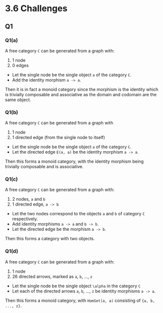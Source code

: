 # 3.6 Challenges

## Q1

### Q1(a)

A free category `C` can be generated from a graph with:

1. 1 node
2. 0 edges

- Let the single node be the single object `a` of the category `C`.
- Add the identity morphism `a -> a`.

Then it is in fact a monoid category since the morphism is the identity which
is trivially composable and associative as the domain and codomain are the same
object.

### Q1(b)

A free category `C` can be generated from a graph with

1. 1 node
2. 1 directed edge (from the single node to itself)

- Let the single node be the single object `a` of the category `C`.
- Let the directed edge `E(a, a)` be the identity morphism `a -> a`.

Then this forms a monoid category, with the identity morphism being trivially
composable and is associative.

### Q1(c)

A free category `C` can be generated from a graph with:

1. 2 nodes, `a` and `b`
2. 1 directed edge, `a -> b`

- Let the two nodes correspond to the objects `a` and `b` of category `C` 
respectively.
- Add identity morphisms `a -> a` and `b -> b`.
- Let the directed edge be the morphism `a -> b`.

Then this forms a category with two objects.

### Q1(d)

A free category `C` can be generated from a graph with:

1. 1 node
2. 26 directed arrows, marked as `a`, `b`, ..., `z`

- Let the single node be the single object `\alpha` in the category `C`
- Let each of the directed arrows `a`, `b`, ..., `z` be identity morphisms
`a -> a`.

Then this forms a monoid category, with `HomSet(a, a)` consisting of 
`{a, b, ..., z}`.
